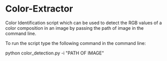 # Color-Extractor
Color Identification script which can be used to detect the RGB values of a color composition  in an image by passing the path of image in the command line.

To run the script type the following command in the command line:

python color_detection.py -i "PATH OF IMAGE"
